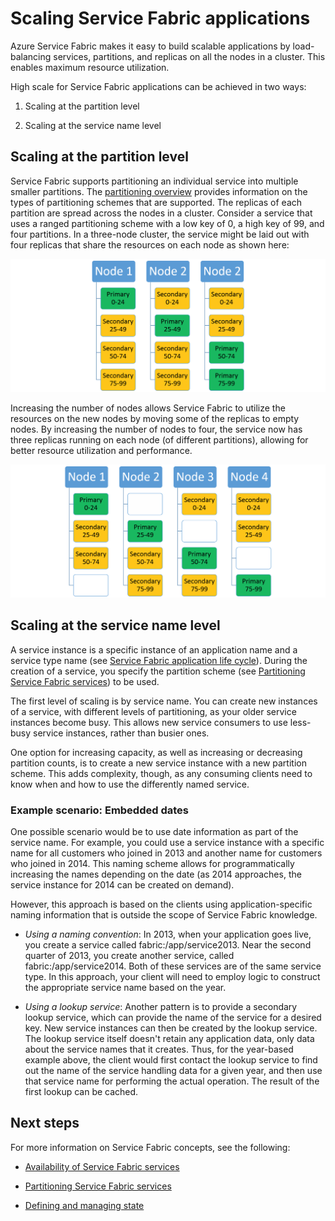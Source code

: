 <properties
   pageTitle="Scalability of Service Fabric services | Microsoft Azure"
   description="Describes how to scale Service Fabric services"
   services="service-fabric"
   documentationCenter=".net"
   authors="appi101"
   manager="timlt"
   editor=""/>

<tags
   ms.service="service-fabric"
   ms.devlang="dotnet"
   ms.topic="article"
   ms.tgt_pltfrm="NA"
   ms.workload="NA"
   ms.date="01/20/2016"
   ms.author="aprameyr"/>

# Scaling Service Fabric applications
Azure Service Fabric makes it easy to build scalable applications by load-balancing services, partitions, and replicas on all the nodes in a cluster. This enables maximum resource utilization.

High scale for Service Fabric applications can be achieved in two ways:

1. Scaling at the partition level

2. Scaling at the service name level


## Scaling at the partition level
Service Fabric supports partitioning an individual service into multiple smaller partitions. The [partitioning overview](service-fabric-concepts-partitioning.md) provides information on the types of partitioning schemes that are supported. The replicas of each partition are spread across the nodes in a cluster. Consider a service that uses a ranged partitioning scheme with a low key of 0, a high key of 99, and four partitions. In a three-node cluster, the service might be laid out with four replicas that share the resources on each node as shown here:

![Partition layout with three nodes](./media/service-fabric-concepts-scalability/layout-three-nodes.png)

Increasing the number of nodes allows Service Fabric to utilize the resources on the new nodes by moving some of the replicas to empty nodes. By increasing the number of nodes to four, the service now has three replicas running on each node (of different partitions), allowing for better resource utilization and performance.

![Partition layout with four nodes](./media/service-fabric-concepts-scalability/layout-four-nodes.png)

## Scaling at the service name level
A service instance is a specific instance of an application name and a service type name (see [Service Fabric application life cycle](service-fabric-application-lifecycle.md)). During the creation of a service, you specify the partition scheme (see [Partitioning Service Fabric services](service-fabric-concepts-partitioning.md)) to be used.

The first level of scaling is by service name. You can create new instances of a service, with different levels of partitioning, as your older service instances become busy. This allows new service consumers to use less-busy service instances, rather than busier ones.

One option for increasing capacity, as well as increasing or decreasing partition counts, is to create a new service instance with a new partition scheme. This adds complexity, though, as any consuming clients need to know when and how to use the differently named service.

### Example scenario: Embedded dates
One possible scenario would be to use date information as part of the service name. For example, you could use a service instance with a specific name for all customers who joined in 2013 and another name for customers who joined in 2014. This naming scheme allows for programmatically increasing the names depending on the date (as 2014 approaches, the service instance for 2014 can be created on demand).

However, this approach is based on the clients using application-specific naming information that is outside the scope of Service Fabric knowledge.

* *Using a naming convention*: In 2013, when your application goes live, you create a service called fabric:/app/service2013. Near the second quarter of 2013, you create another service, called fabric:/app/service2014. Both of these services are of the same service type. In this approach, your client will need to employ logic to construct the appropriate service name based on the year.

* *Using a lookup service*: Another pattern is to provide a secondary lookup service, which can provide the name of the service for a desired key. New service instances can then be created by the lookup service. The lookup service itself doesn't retain any application data, only data about the service names that it creates. Thus, for the year-based example above, the client would first contact the lookup service to find out the name of the service handling data for a given year, and then use that service name for performing the actual operation. The result of the first lookup can be cached.


## Next steps
For more information on Service Fabric concepts, see the following:

* [Availability of Service Fabric services](service-fabric-availability-services.md)

* [Partitioning Service Fabric services](service-fabric-concepts-partitioning.md)

* [Defining and managing state](service-fabric-concepts-state.md)


